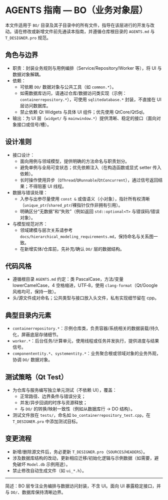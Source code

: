 # AGENTS 指南 — BO（业务对象层）

本文件适用于 `BO/` 目录及其子目录中的所有文件，指导在该层进行的开发与改动。请在修改或新增文件前先通读本指南，并遵循仓库根目录的 `AGENTS.md` 与 `T_DESIGNER.pro` 规范。

## 角色与边界
- 职责：封装业务规则与用例编排（Service/Repository/Worker 等），将 UI 与数据对象解耦。
- 依赖：
  - 可依赖 `DO/` 数据对象与公共工具（如 `common.*`）。
  - 如需数据库访问，请通过仓库/数据访问类实现（示例：`containerrepository.*`），可使用 `sqlitedatabase.*` 封装，不直接在 UI 层访问数据库。
  - 禁止依赖 Qt Widgets 与具体 UI 组件；优先使用 QtCore/QtSql。
- 输出：为 UI 层（`widget/` 与 `mainwindow.*`）提供清晰、稳定的接口（面向对象接口或信号/槽）。

## 设计准则
- 接口设计：
  - 面向用例与领域模型，提供明确的方法命名与职责划分。
  - 避免单例与全局可变状态；优先依赖注入（在构造函数或显式 setter 传入依赖）。
  - 长时操作使用异步（`QThread`/`QRunnable`/`QtConcurrent`），通过信号返回结果；不得阻塞 UI 线程。
- 数据与错误处理：
  - 入参与出参尽量使用 `const &` 或值语义（小对象），指针所有权清晰（`unique_ptr`/`shared_ptr`/裸指针仅作非拥有引用）。
  - 明确区分“无数据”和“失败”（例如返回 `std::optional<T>` 与错误码/错误对象）。
- 与模型规范对齐：
  - 领域建模与层次关系请参考 `docs/hierarchical_modeling_requirements.md`，保持命名与关系图一致。
  - 在新增实体/仓库前，先补充/确认 `DO/` 层的数据结构。

## 代码风格
- 遵循根目录 `AGENTS.md` 约定：类 PascalCase，方法/变量 lowerCamelCase，4 空格缩进，UTF‑8，使用 `clang-format`（Qt/Google 风格均可，保持一致）。
- 头/源文件成对命名；公共类型与接口放入头文件，私有实现细节留在 cpp。

## 典型目录内元素
- `containerrepository.*`：示例仓库类，负责容器/系统相关的数据装载/持久化，屏蔽底层存储细节。
- `worker.*`：后台任务/计算单元，使用线程或任务并发执行，提供进度与结果信号。
- `componententity.*`、`systementity.*`：业务聚合根或领域对象的业务外观，协调 `DO/` 数据对象。

## 测试策略（Qt Test）
- 为仓库与服务编写独立单元测试（不依赖 UI），覆盖：
  - 正常路径、边界条件与错误分支；
  - 并发/异步回调的时序与资源释放；
  - 与 `DO/` 的转换/映射一致性（例如从数据库行 -> DO 结构）。
- 测试文件放在 `tests/`，命名如 `bo_containerrepository_test.cpp`，在 `T_DESIGNER.pro` 中添加测试目标。

## 变更流程
- 新增/删除源文件后，务必更新 `T_DESIGNER.pro`（`SOURCES`/`HEADERS`）。
- 涉及数据库结构的改动，更新相应迁移/初始化逻辑与示例数据（如需要，避免破坏 `Model.db` 示例用途）。
- 禁止修改自动生成文件（如 `ui_*.h`）。

---
简述：BO 层专注业务编排与数据访问封装，不含 UI。面向 UI 暴露稳定接口，并与 `DO/`、数据库保持清晰边界。

